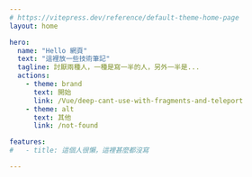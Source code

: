 ```yaml
---
# https://vitepress.dev/reference/default-theme-home-page
layout: home

hero:
  name: "Hello 網頁"
  text: "這裡放一些技術筆記"
  tagline: 討厭兩種人，一種是寫一半的人，另外一半是...
  actions:
    - theme: brand
      text: 開始
      link: /Vue/deep-cant-use-with-fragments-and-teleport
    - theme: alt
      text: 其他
      link: /not-found

features:
#   - title: 這個人很懶，這裡甚麼都沒寫

---
```

